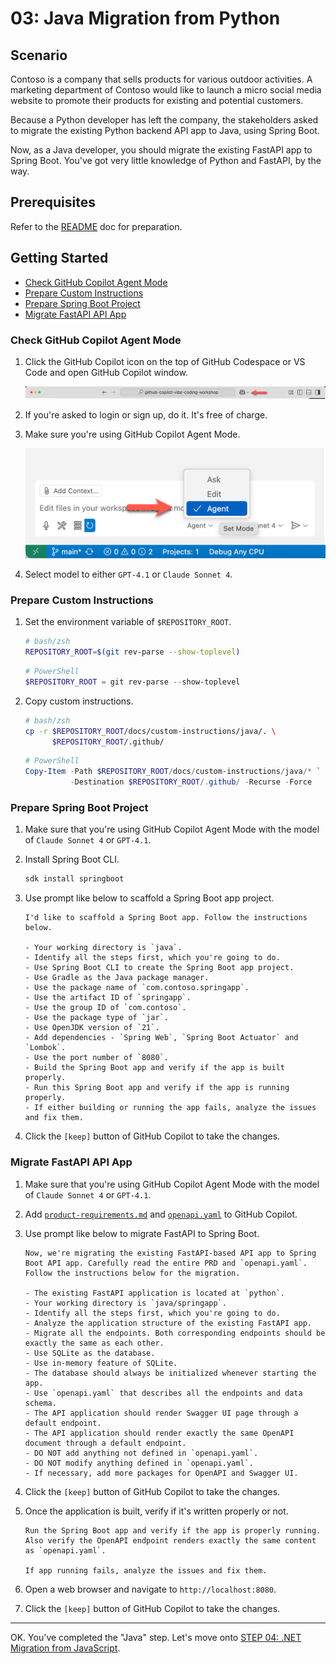 # 03: Java Migration from Python

## Scenario

Contoso is a company that sells products for various outdoor activities. A marketing department of Contoso would like to launch a micro social media website to promote their products for existing and potential customers.

Because a Python developer has left the company, the stakeholders asked to migrate the existing Python backend API app to Java, using Spring Boot.

Now, as a Java developer, you should migrate the existing FastAPI app to Spring Boot. You've got very little knowledge of Python and FastAPI, by the way.

## Prerequisites

Refer to the [README](../README.md) doc for preparation.

## Getting Started

- [Check GitHub Copilot Agent Mode](#check-github-copilot-agent-mode)
- [Prepare Custom Instructions](#prepare-custom-instructions)
- [Prepare Spring Boot Project](#prepare-spring-boot-project)
- [Migrate FastAPI API App](#migrate-fastapi-api-app)

### Check GitHub Copilot Agent Mode

1. Click the GitHub Copilot icon on the top of GitHub Codespace or VS Code and open GitHub Copilot window.

   ![Open GitHub Copilot Chat](./images/setup-02.png)

1. If you're asked to login or sign up, do it. It's free of charge.
1. Make sure you're using GitHub Copilot Agent Mode.

   ![GitHub Copilot Agent Mode](./images/setup-03.png)

1. Select model to either `GPT-4.1` or `Claude Sonnet 4`.

### Prepare Custom Instructions

1. Set the environment variable of `$REPOSITORY_ROOT`.

   ```bash
   # bash/zsh
   REPOSITORY_ROOT=$(git rev-parse --show-toplevel)
   ```

   ```powershell
   # PowerShell
   $REPOSITORY_ROOT = git rev-parse --show-toplevel
   ```

1. Copy custom instructions.

    ```bash
    # bash/zsh
    cp -r $REPOSITORY_ROOT/docs/custom-instructions/java/. \
          $REPOSITORY_ROOT/.github/
    ```

    ```powershell
    # PowerShell
    Copy-Item -Path $REPOSITORY_ROOT/docs/custom-instructions/java/* `
              -Destination $REPOSITORY_ROOT/.github/ -Recurse -Force
    ```

### Prepare Spring Boot Project

1. Make sure that you're using GitHub Copilot Agent Mode with the model of `Claude Sonnet 4` or `GPT-4.1`.
1. Install Spring Boot CLI.

    ```bash
    sdk install springboot
    ```

1. Use prompt like below to scaffold a Spring Boot app project.

    ```text
    I'd like to scaffold a Spring Boot app. Follow the instructions below.

    - Your working directory is `java`.
    - Identify all the steps first, which you're going to do.
    - Use Spring Boot CLI to create the Spring Boot app project.
    - Use Gradle as the Java package manager.
    - Use the package name of `com.contoso.springapp`.
    - Use the artifact ID of `springapp`.
    - Use the group ID of `com.contoso`.
    - Use the package type of `jar`.
    - Use OpenJDK version of `21`.
    - Add dependencies - `Spring Web`, `Spring Boot Actuator` and `Lombok`.
    - Use the port number of `8080`.
    - Build the Spring Boot app and verify if the app is built properly.
    - Run this Spring Boot app and verify if the app is running properly.
    - If either building or running the app fails, analyze the issues and fix them.
    ```

1. Click the `[keep]` button of GitHub Copilot to take the changes.

### Migrate FastAPI API App

1. Make sure that you're using GitHub Copilot Agent Mode with the model of `Claude Sonnet 4` or `GPT-4.1`.
1. Add [`product-requirements.md`](../product-requirements.md) and [`openapi.yaml`](../openapi.yaml) to GitHub Copilot.
1. Use prompt like below to migrate FastAPI to Spring Boot.

    ```text
    Now, we're migrating the existing FastAPI-based API app to Spring Boot API app. Carefully read the entire PRD and `openapi.yaml`. Follow the instructions below for the migration.
    
    - The existing FastAPI application is located at `python`.
    - Your working directory is `java/springapp`.
    - Identify all the steps first, which you're going to do.
    - Analyze the application structure of the existing FastAPI app.
    - Migrate all the endpoints. Both corresponding endpoints should be exactly the same as each other.
    - Use SQLite as the database.
    - Use in-memory feature of SQLite.
    - The database should always be initialized whenever starting the app.
    - Use `openapi.yaml` that describes all the endpoints and data schema.
    - The API application should render Swagger UI page through a default endpoint.
    - The API application should render exactly the same OpenAPI document through a default endpoint.
    - DO NOT add anything not defined in `openapi.yaml`.
    - DO NOT modify anything defined in `openapi.yaml`.
    - If necessary, add more packages for OpenAPI and Swagger UI.
    ```

1. Click the `[keep]` button of GitHub Copilot to take the changes.
1. Once the application is built, verify if it's written properly or not.

    ```text
    Run the Spring Boot app and verify if the app is properly running. Also verify the OpenAPI endpoint renders exactly the same content as `openapi.yaml`.

    If app running fails, analyze the issues and fix them.
    ```

1. Open a web browser and navigate to `http://localhost:8080`.
1. Click the `[keep]` button of GitHub Copilot to take the changes.

---

OK. You've completed the "Java" step. Let's move onto [STEP 04: .NET Migration from JavaScript](./04-dotnet.md).
